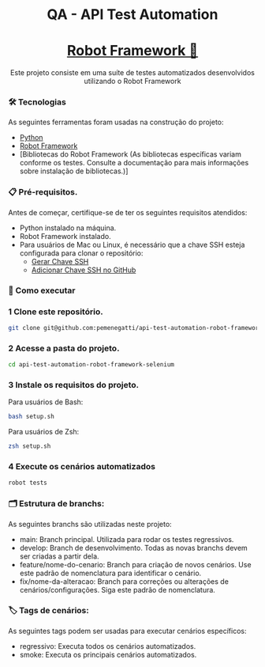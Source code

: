 <h1 align="center">QA - API Test Automation</h1>
<h1 align="center">
    <a href="<https://robotframework.org/>">Robot Framework 🤖</a>
</h1>
<p align="center">Este projeto consiste em uma suíte de testes automatizados desenvolvidos utilizando o Robot Framework</p>

### 🛠 Tecnologias
As seguintes ferramentas foram usadas na construção do projeto:
- [Python](<https://www.python.org/>)
- [Robot Framework](<https://robotframework.org/>)
- [Bibliotecas do Robot Framework (As bibliotecas específicas variam conforme os testes. Consulte a documentação para mais informações sobre instalação de bibliotecas.)]

### 📋 Pré-requisitos.
Antes de começar, certifique-se de ter os seguintes requisitos atendidos:
- Python instalado na máquina.
- Robot Framework instalado.
- Para usuários de Mac ou Linux, é necessário que a chave SSH esteja configurada para clonar o repositório: 
    - [Gerar Chave SSH](<https://docs.github.com/en/authentication/connecting-to-github-with-ssh/generating-a-new-ssh-key-and-adding-it-to-the-ssh-agent>) 
    - [Adicionar Chave SSH no GitHub](<https://docs.github.com/en/authentication/connecting-to-github-with-ssh/adding-a-new-ssh-key-to-your-github-account>)

<!-- ### Para usuarios de Mac que estejam com dificuldades para executar os comandos pip ou python adicionar as linha no final do arquivo ~/.bashrc ou ~/.zshrc
```bash
- alias pip="pip3"
```
```bash
- alias python="python3"
```
- após adicionar as linhas acimas executar o seguinte comando no seu terminal (source ~/.bashrc ou source ~/.zshrc) -->
### 🚀 Como executar
### 1 Clone este repositório.
```bash
git clone git@github.com:pemenegatti/api-test-automation-robot-framework-selenium.git
```

### 2 Acesse a pasta do projeto.
```bash
cd api-test-automation-robot-framework-selenium
```

### 3 Instale os requisitos do projeto.
Para usuários de Bash:
```bash
bash setup.sh 
```
Para usuários de Zsh:
```bash
zsh setup.sh 
```

### 4 Execute os cenários automatizados
```bash
robot tests
```

### 🗂 Estrutura de branchs:
As seguintes branchs são utilizadas neste projeto:
- main: Branch principal. Utilizada para rodar os testes regressivos.
- develop: Branch de desenvolvimento. Todas as novas branchs devem ser criadas a partir dela.
- feature/nome-do-cenario: Branch para criação de novos cenários. Use este padrão de nomenclatura para identificar o cenário.
- fix/nome-da-alteracao: Branch para correções ou alterações de cenários/configurações. Siga este padrão de nomenclatura.

### 🏷 Tags de cenários:
As seguintes tags podem ser usadas para executar cenários específicos:
- regressivo: Executa todos os cenários automatizados.
- smoke: Executa os principais cenários automatizados.
